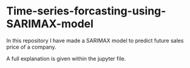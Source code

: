 # Time-series-forcasting-using-SARIMAX-model

In this repository I have made a SARIMAX model to predict future sales price of a company.

A full explanation is given within the jupyter file.


